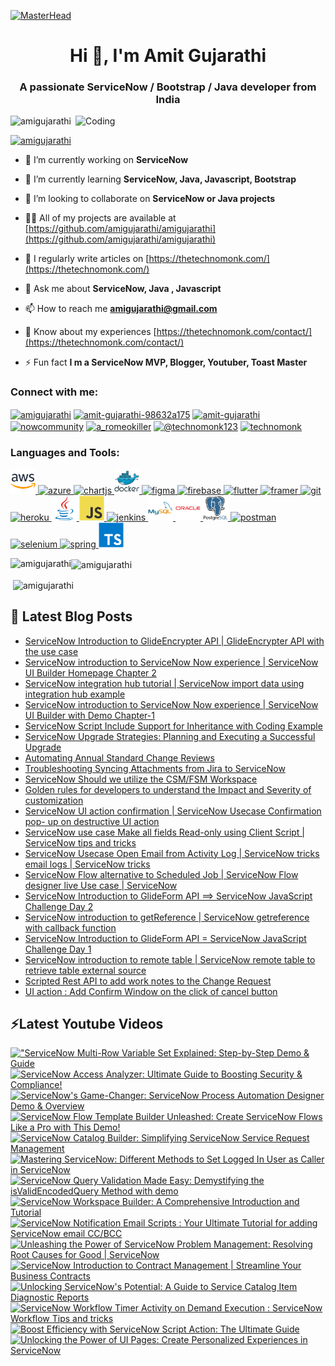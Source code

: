 
[![MasterHead](https://i.gifer.com/origin/22/22657b8a577f858827c5d46dac32cf53.gif)](https://amigujarathi.io)

<h1 align="center">Hi 👋, I'm Amit Gujarathi</h1>
<h3 align="center">A passionate ServiceNow / Bootstrap / Java developer from India</h3>
<img align="right" alt="Coding" width="400" src="https://cdn.filestackcontent.com/efbSR18hT5uRKuo0zoMA">

<p align="left"> <img src="https://komarev.com/ghpvc/?username=amigujarathi&label=Profile%20views&color=0e75b6&style=flat" alt="amigujarathi" /> </p>

<p align="left"> <a href="https://twitter.com/amigujarathi" target="blank"><img src="https://img.shields.io/twitter/follow/amigujarathi?logo=twitter&style=for-the-badge" alt="amigujarathi" /></a> </p>

- 🔭 I’m currently working on **ServiceNow**

- 🌱 I’m currently learning **ServiceNow, Java, Javascript, Bootstrap**

- 👯 I’m looking to collaborate on **ServiceNow or Java projects**

- 👨‍💻 All of my projects are available at [https://github.com/amigujarathi/amigujarathi](https://github.com/amigujarathi/amigujarathi)

- 📝 I regularly write articles on [https://thetechnomonk.com/](https://thetechnomonk.com/)

- 💬 Ask me about **ServiceNow, Java , Javascript**

- 📫 How to reach me **amigujarathi@gmail.com**

- 📄 Know about my experiences [https://thetechnomonk.com/contact/](https://thetechnomonk.com/contact/)

- ⚡ Fun fact **I m a ServiceNow MVP, Blogger, Youtuber, Toast Master**

<h3 align="left">Connect with me:</h3>
<p align="left">
<a href="https://twitter.com/amigujarathi" target="blank"><img align="center" src="https://raw.githubusercontent.com/rahuldkjain/github-profile-readme-generator/master/src/images/icons/Social/twitter.svg" alt="amigujarathi" height="30" width="40" /></a>
<a href="https://linkedin.com/in/amit-gujarathi-98632a175" target="blank"><img align="center" src="https://raw.githubusercontent.com/rahuldkjain/github-profile-readme-generator/master/src/images/icons/Social/linked-in-alt.svg" alt="amit-gujarathi-98632a175" height="30" width="40" /></a>
<a href="https://stackoverflow.com/users/amit-gujarathi" target="blank"><img align="center" src="https://raw.githubusercontent.com/rahuldkjain/github-profile-readme-generator/master/src/images/icons/Social/stack-overflow.svg" alt="amit-gujarathi" height="30" width="40" /></a>
<a href="https://www.servicenow.com/community/user/viewprofilepage/user-id/265565" target="blank"><img align="center" src="https://raw.githubusercontent.com/rahuldkjain/github-profile-readme-generator/master/src/images/icons/Social/codesandbox.svg" alt="nowcommunity" height="30" width="40" /></a>
<a href="https://instagram.com/a_romeokiller" target="blank"><img align="center" src="https://raw.githubusercontent.com/rahuldkjain/github-profile-readme-generator/master/src/images/icons/Social/instagram.svg" alt="a_romeokiller" height="30" width="40" /></a>
<a href="https://medium.com/@technomonk123" target="blank"><img align="center" src="https://raw.githubusercontent.com/rahuldkjain/github-profile-readme-generator/master/src/images/icons/Social/medium.svg" alt="@technomonk123" height="30" width="40" /></a>
<a href="https://www.youtube.com/c/technomonk" target="blank"><img align="center" src="https://raw.githubusercontent.com/rahuldkjain/github-profile-readme-generator/master/src/images/icons/Social/youtube.svg" alt="technomonk" height="30" width="40" /></a>
</p>

<h3 align="left">Languages and Tools:</h3>
<p align="left"> <a href="https://aws.amazon.com" target="_blank" rel="noreferrer"> <img src="https://raw.githubusercontent.com/devicons/devicon/master/icons/amazonwebservices/amazonwebservices-original-wordmark.svg" alt="aws" width="40" height="40"/> </a> <a href="https://azure.microsoft.com/en-in/" target="_blank" rel="noreferrer"> <img src="https://www.vectorlogo.zone/logos/microsoft_azure/microsoft_azure-icon.svg" alt="azure" width="40" height="40"/> </a> <a href="https://www.chartjs.org" target="_blank" rel="noreferrer"> <img src="https://www.chartjs.org/media/logo-title.svg" alt="chartjs" width="40" height="40"/> </a> <a href="https://www.docker.com/" target="_blank" rel="noreferrer"> <img src="https://raw.githubusercontent.com/devicons/devicon/master/icons/docker/docker-original-wordmark.svg" alt="docker" width="40" height="40"/> </a> <a href="https://www.figma.com/" target="_blank" rel="noreferrer"> <img src="https://www.vectorlogo.zone/logos/figma/figma-icon.svg" alt="figma" width="40" height="40"/> </a> <a href="https://firebase.google.com/" target="_blank" rel="noreferrer"> <img src="https://www.vectorlogo.zone/logos/firebase/firebase-icon.svg" alt="firebase" width="40" height="40"/> </a> <a href="https://flutter.dev" target="_blank" rel="noreferrer"> <img src="https://www.vectorlogo.zone/logos/flutterio/flutterio-icon.svg" alt="flutter" width="40" height="40"/> </a> <a href="https://www.framer.com/" target="_blank" rel="noreferrer"> <img src="https://www.vectorlogo.zone/logos/framer/framer-icon.svg" alt="framer" width="40" height="40"/> </a> <a href="https://git-scm.com/" target="_blank" rel="noreferrer"> <img src="https://www.vectorlogo.zone/logos/git-scm/git-scm-icon.svg" alt="git" width="40" height="40"/> </a> <a href="https://heroku.com" target="_blank" rel="noreferrer"> <img src="https://www.vectorlogo.zone/logos/heroku/heroku-icon.svg" alt="heroku" width="40" height="40"/> </a> <a href="https://www.java.com" target="_blank" rel="noreferrer"> <img src="https://raw.githubusercontent.com/devicons/devicon/master/icons/java/java-original.svg" alt="java" width="40" height="40"/> </a> <a href="https://developer.mozilla.org/en-US/docs/Web/JavaScript" target="_blank" rel="noreferrer"> <img src="https://raw.githubusercontent.com/devicons/devicon/master/icons/javascript/javascript-original.svg" alt="javascript" width="40" height="40"/> </a> <a href="https://www.jenkins.io" target="_blank" rel="noreferrer"> <img src="https://www.vectorlogo.zone/logos/jenkins/jenkins-icon.svg" alt="jenkins" width="40" height="40"/> </a> <a href="https://www.mysql.com/" target="_blank" rel="noreferrer"> <img src="https://raw.githubusercontent.com/devicons/devicon/master/icons/mysql/mysql-original-wordmark.svg" alt="mysql" width="40" height="40"/> </a> <a href="https://www.oracle.com/" target="_blank" rel="noreferrer"> <img src="https://raw.githubusercontent.com/devicons/devicon/master/icons/oracle/oracle-original.svg" alt="oracle" width="40" height="40"/> </a> <a href="https://www.postgresql.org" target="_blank" rel="noreferrer"> <img src="https://raw.githubusercontent.com/devicons/devicon/master/icons/postgresql/postgresql-original-wordmark.svg" alt="postgresql" width="40" height="40"/> </a> <a href="https://postman.com" target="_blank" rel="noreferrer"> <img src="https://www.vectorlogo.zone/logos/getpostman/getpostman-icon.svg" alt="postman" width="40" height="40"/> </a> <a href="https://www.selenium.dev" target="_blank" rel="noreferrer"> <img src="https://raw.githubusercontent.com/detain/svg-logos/780f25886640cef088af994181646db2f6b1a3f8/svg/selenium-logo.svg" alt="selenium" width="40" height="40"/> </a> <a href="https://spring.io/" target="_blank" rel="noreferrer"> <img src="https://www.vectorlogo.zone/logos/springio/springio-icon.svg" alt="spring" width="40" height="40"/> </a> <a href="https://www.typescriptlang.org/" target="_blank" rel="noreferrer"> <img src="https://raw.githubusercontent.com/devicons/devicon/master/icons/typescript/typescript-original.svg" alt="typescript" width="40" height="40"/> </a> </p>



<p><img align="left" src="https://github-readme-stats.vercel.app/api/top-langs?username=amigujarathi&show_icons=true&locale=en&layout=compact" alt="amigujarathi" /></p>
<p><img align="center" src="https://github-readme-streak-stats.herokuapp.com/?user=amigujarathi&" alt="amigujarathi" /></p>
<p>&nbsp;<img align="center" src="https://github-readme-stats.vercel.app/api?username=amigujarathi&show_icons=true&locale=en" alt="amigujarathi" /></p>


## 📕 Latest Blog Posts
<!-- BLOG-POST-LIST:START -->
- [ServiceNow Introduction to GlideEncrypter API | GlideEncrypter API with the use case](https://www.servicenow.com/community/developer-articles/servicenow-introduction-to-glideencrypter-api-glideencrypter-api/ta-p/2373680)
- [ServiceNow introduction to ServiceNow Now experience | ServiceNow UI Builder Homepage Chapter 2](https://www.servicenow.com/community/developer-articles/servicenow-introduction-to-servicenow-now-experience-servicenow/ta-p/2373684)
- [ServiceNow integration hub tutorial | ServiceNow import data using integration hub example](https://www.servicenow.com/community/developer-articles/servicenow-integration-hub-tutorial-servicenow-import-data-using/ta-p/2373664)
- [ServiceNow introduction to ServiceNow Now experience | ServiceNow UI Builder with Demo Chapter-1](https://www.servicenow.com/community/developer-articles/servicenow-introduction-to-servicenow-now-experience-servicenow/ta-p/2373692)
- [ServiceNow Script Include Support for Inheritance with Coding Example](https://www.servicenow.com/community/developer-articles/servicenow-script-include-support-for-inheritance-with-coding/ta-p/2580610)
- [ServiceNow Upgrade Strategies: Planning and Executing a Successful Upgrade](https://www.servicenow.com/community/developer-articles/servicenow-upgrade-strategies-planning-and-executing-a/ta-p/2577941)
- [Automating Annual Standard Change Reviews](https://www.servicenow.com/community/developer-articles/automating-annual-standard-change-reviews/ta-p/2571729)
- [Troubleshooting Syncing Attachments from Jira to ServiceNow](https://www.servicenow.com/community/developer-articles/troubleshooting-syncing-attachments-from-jira-to-servicenow/ta-p/2570717)
- [ServiceNow Should we utilize the CSM/FSM Workspace](https://www.servicenow.com/community/developer-articles/servicenow-should-we-utilize-the-csm-fsm-workspace/ta-p/2568663)
- [Golden rules for developers to understand the Impact and Severity of customization](https://www.servicenow.com/community/developer-articles/golden-rules-for-developers-to-understand-the-impact-and/ta-p/2361068)
- [ServiceNow UI action confirmation | ServiceNow Usecase Confirmation pop- up on destructive UI action](https://www.servicenow.com/community/developer-articles/servicenow-ui-action-confirmation-servicenow-usecase/ta-p/2373689)
- [ServiceNow use case Make all fields Read-only using Client Script | ServiceNow tips and tricks](https://www.servicenow.com/community/developer-articles/servicenow-use-case-make-all-fields-read-only-using-client/ta-p/2373696)
- [ServiceNow Usecase Open Email from Activity Log | ServiceNow tricks email logs | ServiceNow tricks](https://www.servicenow.com/community/developer-articles/servicenow-usecase-open-email-from-activity-log-servicenow/ta-p/2373700)
- [ServiceNow Flow alternative to Scheduled Job | ServiceNow Flow designer live Use case | ServiceNow](https://www.servicenow.com/community/developer-articles/servicenow-flow-alternative-to-scheduled-job-servicenow-flow/ta-p/2373698)
- [ServiceNow Introduction to GlideForm API ==&gt; ServiceNow JavaScript Challenge Day 2](https://www.servicenow.com/community/developer-articles/servicenow-introduction-to-glideform-api-gt-servicenow/ta-p/2387510)
- [ServiceNow introduction to getReference | ServiceNow getreference with callback function](https://www.servicenow.com/community/developer-articles/servicenow-introduction-to-getreference-servicenow-getreference/ta-p/2373702)
- [ServiceNow Introduction to GlideForm API = ServiceNow JavaScript Challenge Day 1](https://www.servicenow.com/community/developer-articles/servicenow-introduction-to-glideform-api-servicenow-javascript/ta-p/2387477)
- [ServiceNow introduction to remote table | ServiceNow remote table to retrieve table external source](https://www.servicenow.com/community/developer-articles/servicenow-introduction-to-remote-table-servicenow-remote-table/ta-p/2373682)
- [Scripted Rest API to add work notes to the Change Request](https://www.servicenow.com/community/developer-articles/scripted-rest-api-to-add-work-notes-to-the-change-request/ta-p/2402263)
- [UI action : Add Confirm Window on the click of cancel button](https://www.servicenow.com/community/developer-articles/ui-action-add-confirm-window-on-the-click-of-cancel-button/ta-p/2406091)
<!-- BLOG-POST-LIST:END -->


## ⚡Latest Youtube Videos

<!-- BEGIN YOUTUBE-CARDS -->
[!["ServiceNow Multi-Row Variable Set Explained: Step-by-Step Demo & Guide](https://ytcards.demolab.com/?id=eWbozsYSjzc&title=%22ServiceNow+Multi-Row+Variable+Set+Explained%3A+Step-by-Step+Demo+%26+Guide&lang=en&timestamp=1693381719&background_color=%230d1117&title_color=%23ffffff&stats_color=%23dedede&max_title_lines=1&width=250&border_radius=5 "\"ServiceNow Multi-Row Variable Set Explained: Step-by-Step Demo & Guide")](https://www.youtube.com/watch?v=eWbozsYSjzc)
[![ServiceNow Access Analyzer: Ultimate Guide to Boosting Security & Compliance!](https://ytcards.demolab.com/?id=vZ7WesqxLwo&title=ServiceNow+Access+Analyzer%3A+Ultimate+Guide+to+Boosting+Security+%26+Compliance%21&lang=en&timestamp=1692757809&background_color=%230d1117&title_color=%23ffffff&stats_color=%23dedede&max_title_lines=1&width=250&border_radius=5 "ServiceNow Access Analyzer: Ultimate Guide to Boosting Security & Compliance!")](https://www.youtube.com/watch?v=vZ7WesqxLwo)
[![ServiceNow's Game-Changer: ServiceNow Process Automation Designer Demo & Overview](https://ytcards.demolab.com/?id=5-fgFt9Fnuc&title=ServiceNow%27s+Game-Changer%3A+ServiceNow+Process+Automation+Designer+Demo+%26+Overview&lang=en&timestamp=1692196211&background_color=%230d1117&title_color=%23ffffff&stats_color=%23dedede&max_title_lines=1&width=250&border_radius=5 "ServiceNow's Game-Changer: ServiceNow Process Automation Designer Demo & Overview")](https://www.youtube.com/watch?v=5-fgFt9Fnuc)
[![ServiceNow Flow Template Builder Unleashed: Create ServiceNow Flows Like a Pro with This Demo!](https://ytcards.demolab.com/?id=wkDPecr2Nag&title=ServiceNow+Flow+Template+Builder+Unleashed%3A+Create+ServiceNow+Flows+Like+a+Pro+with+This+Demo%21&lang=en&timestamp=1691505011&background_color=%230d1117&title_color=%23ffffff&stats_color=%23dedede&max_title_lines=1&width=250&border_radius=5 "ServiceNow Flow Template Builder Unleashed: Create ServiceNow Flows Like a Pro with This Demo!")](https://www.youtube.com/watch?v=wkDPecr2Nag)
[![ServiceNow Catalog Builder: Simplifying ServiceNow Service Request Management](https://ytcards.demolab.com/?id=nXcgz45KlhY&title=ServiceNow+Catalog+Builder%3A+Simplifying+ServiceNow+Service+Request+Management&lang=en&timestamp=1690295426&background_color=%230d1117&title_color=%23ffffff&stats_color=%23dedede&max_title_lines=1&width=250&border_radius=5 "ServiceNow Catalog Builder: Simplifying ServiceNow Service Request Management")](https://www.youtube.com/watch?v=nXcgz45KlhY)
[![Mastering ServiceNow: Different Methods to Set Logged In User as Caller in ServiceNow](https://ytcards.demolab.com/?id=Xm43Z2q45cE&title=Mastering+ServiceNow%3A+Different+Methods+to+Set+Logged+In+User+as+Caller+in+ServiceNow&lang=en&timestamp=1689690612&background_color=%230d1117&title_color=%23ffffff&stats_color=%23dedede&max_title_lines=1&width=250&border_radius=5 "Mastering ServiceNow: Different Methods to Set Logged In User as Caller in ServiceNow")](https://www.youtube.com/watch?v=Xm43Z2q45cE)
[![ServiceNow Query Validation Made Easy: Demystifying the isValidEncodedQuery Method with demo](https://ytcards.demolab.com/?id=i1G8FmbmYWs&title=ServiceNow+Query+Validation+Made+Easy%3A+Demystifying+the+isValidEncodedQuery+Method+with+demo&lang=en&timestamp=1689085810&background_color=%230d1117&title_color=%23ffffff&stats_color=%23dedede&max_title_lines=1&width=250&border_radius=5 "ServiceNow Query Validation Made Easy: Demystifying the isValidEncodedQuery Method with demo")](https://www.youtube.com/watch?v=i1G8FmbmYWs)
[![ServiceNow Workspace Builder: A Comprehensive Introduction and Tutorial](https://ytcards.demolab.com/?id=Yw3Nka0ZLEc&title=ServiceNow+Workspace+Builder%3A+A+Comprehensive+Introduction+and+Tutorial&lang=en&timestamp=1688481010&background_color=%230d1117&title_color=%23ffffff&stats_color=%23dedede&max_title_lines=1&width=250&border_radius=5 "ServiceNow Workspace Builder: A Comprehensive Introduction and Tutorial")](https://www.youtube.com/watch?v=Yw3Nka0ZLEc)
[![ServiceNow Notification Email Scripts : Your Ultimate Tutorial for adding ServiceNow email  CC/BCC](https://ytcards.demolab.com/?id=4UAPAuTvMtw&title=ServiceNow+Notification+Email+Scripts+%3A+Your+Ultimate+Tutorial+for+adding+ServiceNow+email++CC%2FBCC&lang=en&timestamp=1687876208&background_color=%230d1117&title_color=%23ffffff&stats_color=%23dedede&max_title_lines=1&width=250&border_radius=5 "ServiceNow Notification Email Scripts : Your Ultimate Tutorial for adding ServiceNow email  CC/BCC")](https://www.youtube.com/watch?v=4UAPAuTvMtw)
[![Unleashing the Power of ServiceNow Problem Management: Resolving Root Causes for Good | ServiceNow](https://ytcards.demolab.com/?id=JO9rfHEvgpE&title=Unleashing+the+Power+of+ServiceNow+Problem+Management%3A+Resolving+Root+Causes+for+Good+%7C+ServiceNow&lang=en&timestamp=1687271411&background_color=%230d1117&title_color=%23ffffff&stats_color=%23dedede&max_title_lines=1&width=250&border_radius=5 "Unleashing the Power of ServiceNow Problem Management: Resolving Root Causes for Good | ServiceNow")](https://www.youtube.com/watch?v=JO9rfHEvgpE)
[![ServiceNow Introduction to Contract Management | Streamline Your Business Contracts](https://ytcards.demolab.com/?id=HSHTAX2D7Y4&title=ServiceNow+Introduction+to+Contract+Management+%7C+Streamline+Your+Business+Contracts&lang=en&timestamp=1686666610&background_color=%230d1117&title_color=%23ffffff&stats_color=%23dedede&max_title_lines=1&width=250&border_radius=5 "ServiceNow Introduction to Contract Management | Streamline Your Business Contracts")](https://www.youtube.com/watch?v=HSHTAX2D7Y4)
[![Unlocking ServiceNow's Potential: A Guide to Service Catalog Item Diagnostic Reports](https://ytcards.demolab.com/?id=rauv1x6sDB4&title=Unlocking+ServiceNow%27s+Potential%3A+A+Guide+to+Service+Catalog+Item+Diagnostic+Reports&lang=en&timestamp=1686061808&background_color=%230d1117&title_color=%23ffffff&stats_color=%23dedede&max_title_lines=1&width=250&border_radius=5 "Unlocking ServiceNow's Potential: A Guide to Service Catalog Item Diagnostic Reports")](https://www.youtube.com/watch?v=rauv1x6sDB4)
[![ServiceNow Workflow Timer Activity on Demand Execution : ServiceNow Workflow Tips and tricks](https://ytcards.demolab.com/?id=S7-ZUFuQapA&title=ServiceNow+Workflow+Timer+Activity+on+Demand+Execution+%3A+ServiceNow+Workflow+Tips+and+tricks&lang=en&timestamp=1685457010&background_color=%230d1117&title_color=%23ffffff&stats_color=%23dedede&max_title_lines=1&width=250&border_radius=5 "ServiceNow Workflow Timer Activity on Demand Execution : ServiceNow Workflow Tips and tricks")](https://www.youtube.com/watch?v=S7-ZUFuQapA)
[![Boost Efficiency with ServiceNow Script Action: The Ultimate Guide](https://ytcards.demolab.com/?id=BiT2ifBRXQo&title=Boost+Efficiency+with+ServiceNow+Script+Action%3A+The+Ultimate+Guide&lang=en&timestamp=1685079008&background_color=%230d1117&title_color=%23ffffff&stats_color=%23dedede&max_title_lines=1&width=250&border_radius=5 "Boost Efficiency with ServiceNow Script Action: The Ultimate Guide")](https://www.youtube.com/watch?v=BiT2ifBRXQo)
[![Unlocking the Power of UI Pages: Create Personalized Experiences in ServiceNow](https://ytcards.demolab.com/?id=ELz0fhNvddg&title=Unlocking+the+Power+of+UI+Pages%3A+Create+Personalized+Experiences+in+ServiceNow&lang=en&timestamp=1684247410&background_color=%230d1117&title_color=%23ffffff&stats_color=%23dedede&max_title_lines=1&width=250&border_radius=5 "Unlocking the Power of UI Pages: Create Personalized Experiences in ServiceNow")](https://www.youtube.com/watch?v=ELz0fhNvddg)
<!-- END YOUTUBE-CARDS -->

